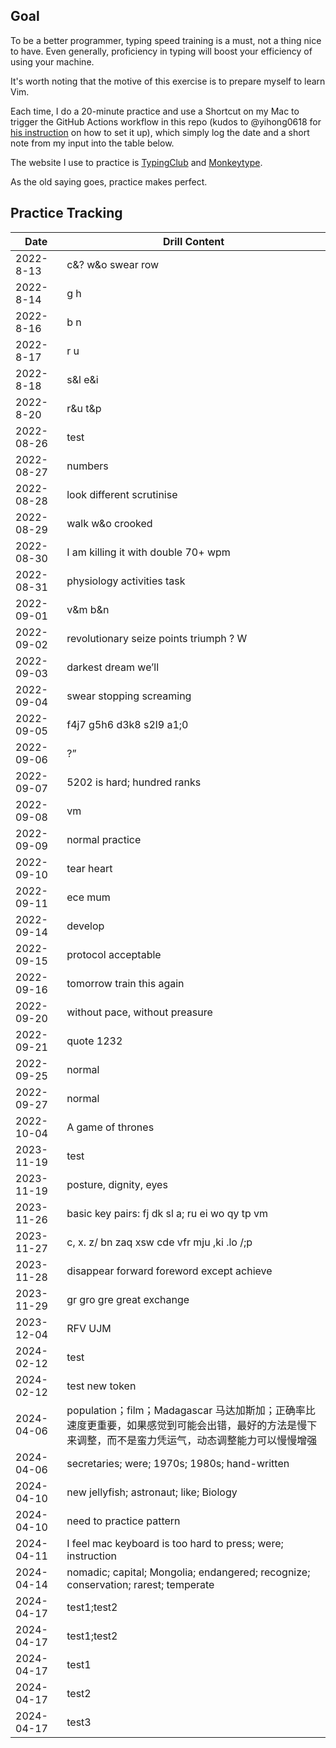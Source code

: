 ## Goal

To be a better programmer, typing speed training is a must, not a thing nice to have. Even generally, proficiency in typing will boost your efficiency of using your machine.

It's worth noting that the motive of this exercise is to prepare myself to learn Vim.

Each time, I do a 20-minute practice and use a Shortcut on my Mac to trigger the GitHub Actions workflow in this repo (kudos to @yihong0618 for [his instruction](https://github.com/yihong0618/gitblog/issues/198) on how to set it up), which simply log the date and a short note from my input into the table below.

The website I use to practice is [TypingClub](https://www.typingclub.com/sportal/program-3.game) and [Monkeytype](https://monkeytype.com/).

As the old saying goes, practice makes perfect.


## Practice Tracking

| Date      | Drill Content     |
| --------- | ----------------- |
| 2022-8-13 | c&? w&o swear row |
| 2022-8-14 | g h               |
| 2022-8-16 | b n               |
| 2022-8-17 | r u               |
| 2022-8-18 | s&l e&i               |
| 2022-8-20 | r&u t&p               |
| 2022-08-26 | test |
| 2022-08-27 | numbers |
| 2022-08-28 | look different scrutinise |
| 2022-08-29 | walk w&o crooked |
| 2022-08-30 | I am killing it with double 70+ wpm |
| 2022-08-31 | physiology activities task |
| 2022-09-01 | v&m b&n |
| 2022-09-02 | revolutionary seize points triumph ? W |
| 2022-09-03 | darkest dream we’ll |
| 2022-09-04 | swear stopping screaming |
| 2022-09-05 | f4j7 g5h6 d3k8 s2l9 a1;0 |
| 2022-09-06 | ?” |
| 2022-09-07 | 5202 is hard; hundred ranks |
| 2022-09-08 | vm |
| 2022-09-09 | normal practice |
| 2022-09-10 | tear heart |
| 2022-09-11 | ece mum |
| 2022-09-14 | develop |
| 2022-09-15 | protocol acceptable |
| 2022-09-16 | tomorrow train this again |
| 2022-09-20 | without pace, without preasure |
| 2022-09-21 | quote 1232 |
| 2022-09-25 | normal |
| 2022-09-27 | normal |
| 2022-10-04 | A game of thrones |
| 2023-11-19 | test |
| 2023-11-19 | posture, dignity, eyes |
| 2023-11-26 | basic key pairs: fj dk sl a; ru ei wo qy tp vm |
| 2023-11-27 | c, x. z/ bn zaq xsw cde vfr mju ,ki .lo /;p |
| 2023-11-28 | disappear forward foreword except achieve |
| 2023-11-29 | gr gro gre great exchange |
| 2023-12-04 | RFV UJM |
| 2024-02-12 | test |
| 2024-02-12 | test new token |
| 2024-04-06 | population；film；Madagascar 马达加斯加；正确率比速度更重要，如果感觉到可能会出错，最好的方法是慢下来调整，而不是蛮力凭运气，动态调整能力可以慢慢增强 |
| 2024-04-06 | secretaries; were; 1970s; 1980s; hand-written |
| 2024-04-10 | new jellyfish; astronaut; like; Biology |
| 2024-04-10 | need to practice pattern |
| 2024-04-11 | I feel mac keyboard is too hard to press; were; instruction |
| 2024-04-14 | nomadic; capital; Mongolia; endangered; recognize; conservation; rarest; temperate |
| 2024-04-17 | test1;test2 |
| 2024-04-17 | test1;test2 |
| 2024-04-17 | test1 |
| 2024-04-17 | test2 |
| 2024-04-17 | test3 |
